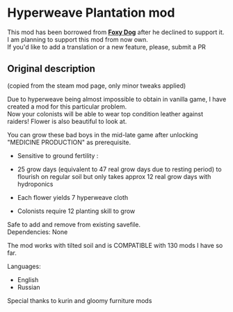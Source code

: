 ﻿# Hyperweave Plantation mod

This mod has been borrowed from [**Foxy Dog**](https://steamcommunity.com/profiles/76561198056914692) after he declined to support it.     
I am planning to support this mod from now own.    
If you'd like to add a translation or a new feature, please, submit a PR

## Original description
(copied from the steam mod page, only minor tweaks applied)

Due to hyperweave being almost impossible to obtain in vanilla game, I have created a mod for this particular problem.    
Now your colonists will be able to wear top condition leather against raiders! Flower is also beautiful to look at.

You can grow these bad boys in the mid-late game after unlocking "MEDICINE PRODUCTION" as prerequisite.

+ Sensitive to ground fertility :
- 25 grow days (equivalent to 47 real grow days due to resting period) to flourish on regular soil but only takes approx 12 real grow days with hydroponics

+ Each flower yields 7 hyperweave cloth

+ Colonists require 12 planting skill to grow

Safe to add and remove from existing savefile.    
Dependencies: None

The mod works with tilted soil and is COMPATIBLE with 130 mods I have so far.

Languages:
* English
* Russian

Special thanks to kurin and gloomy furniture mods

